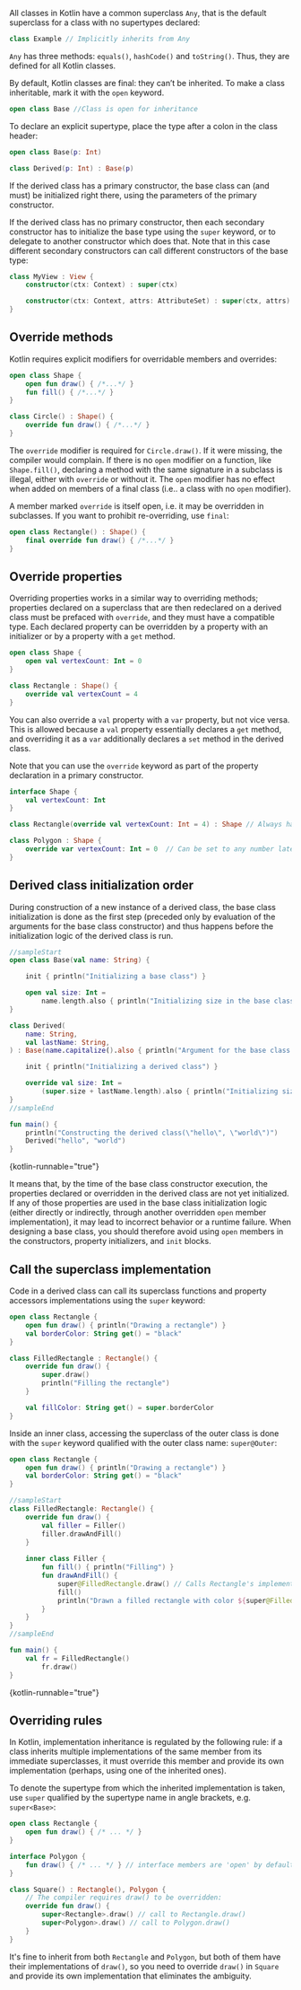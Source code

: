[//]: # (title: Inheritance)

All classes in Kotlin have a common superclass `Any`, that is the default superclass for a class with no supertypes declared:

```kotlin
class Example // Implicitly inherits from Any
```

`Any` has three methods: `equals()`, `hashCode()` and `toString()`. Thus, they are defined for all Kotlin classes. 

By default, Kotlin classes are final: they can’t be inherited.
To make a class inheritable, mark it with the `open` keyword.

```kotlin
open class Base //Class is open for inheritance

```

To declare an explicit supertype, place the type after a colon in the class header:

```kotlin
open class Base(p: Int)

class Derived(p: Int) : Base(p)
```

If the derived class has a primary constructor, the base class can (and must) be initialized right there,
using the parameters of the primary constructor.

If the derived class has no primary constructor, then each secondary constructor has to initialize the base type
using the `super` keyword, or to delegate to another constructor which does that.
Note that in this case different secondary constructors can call different constructors of the base type:

```kotlin
class MyView : View {
    constructor(ctx: Context) : super(ctx)

    constructor(ctx: Context, attrs: AttributeSet) : super(ctx, attrs)
}
```

## Override methods

Kotlin requires explicit modifiers for overridable members and overrides:

```kotlin
open class Shape {
    open fun draw() { /*...*/ }
    fun fill() { /*...*/ }
}

class Circle() : Shape() {
    override fun draw() { /*...*/ }
}
```

The `override` modifier is required for `Circle.draw()`. If it were missing, the compiler would complain.
If there is no `open` modifier on a function, like `Shape.fill()`, declaring a method with the same signature in a subclass is illegal,
either with `override` or without it. The `open` modifier has no effect when added on members of a final class (i.e.. a class with no `open` modifier).

A member marked `override` is itself open, i.e. it may be overridden in subclasses. If you want to prohibit re-overriding, use `final`:

```kotlin
open class Rectangle() : Shape() {
    final override fun draw() { /*...*/ }
}
```

## Override properties 

Overriding properties works in a similar way to overriding methods; properties declared on a superclass 
that are then redeclared on a derived class must be prefaced with `override`, and they must have a compatible type.
Each declared property can be overridden by a property with an initializer or by a property with a `get` method.

```kotlin
open class Shape {
    open val vertexCount: Int = 0
}

class Rectangle : Shape() {
    override val vertexCount = 4
}
```

You can also override a `val` property with a `var` property, but not vice versa.
This is allowed because a `val` property essentially declares a `get` method,
and overriding it as a `var` additionally declares a `set` method in the derived class.

Note that you can use the `override` keyword as part of the property declaration in a primary constructor.

```kotlin
interface Shape {
    val vertexCount: Int
}

class Rectangle(override val vertexCount: Int = 4) : Shape // Always has 4 vertices

class Polygon : Shape {
    override var vertexCount: Int = 0  // Can be set to any number later
}
```

## Derived class initialization order

During construction of a new instance of a derived class, the base class initialization is done as the first step (preceded only by evaluation of the arguments for the base class constructor) and thus happens before the initialization logic of the derived class is run. 

```kotlin
//sampleStart
open class Base(val name: String) {

    init { println("Initializing a base class") }

    open val size: Int = 
        name.length.also { println("Initializing size in the base class: $it") }
}

class Derived(
    name: String,
    val lastName: String,
) : Base(name.capitalize().also { println("Argument for the base class: $it") }) {

    init { println("Initializing a derived class") }

    override val size: Int =
        (super.size + lastName.length).also { println("Initializing size in the derived class: $it") }
}
//sampleEnd

fun main() {
    println("Constructing the derived class(\"hello\", \"world\")")
    Derived("hello", "world")
}
```
{kotlin-runnable="true"}

It means that, by the time of the base class constructor execution, the properties declared or overridden in the derived class are not yet initialized. If any of those properties are used in the base class initialization logic (either directly or indirectly, through another overridden `open` member implementation), it may lead to incorrect behavior or a runtime failure. When designing a base class, you should therefore avoid using `open` members in the constructors, property initializers, and `init` blocks.

## Call the superclass implementation

Code in a derived class can call its superclass functions and property accessors implementations using the `super` keyword:

```kotlin
open class Rectangle {
    open fun draw() { println("Drawing a rectangle") }
    val borderColor: String get() = "black"
}

class FilledRectangle : Rectangle() {
    override fun draw() {
        super.draw()
        println("Filling the rectangle")
    }

    val fillColor: String get() = super.borderColor
}
```

Inside an inner class, accessing the superclass of the outer class is done with the `super` keyword qualified with the outer class name: `super@Outer`:

```kotlin
open class Rectangle {
    open fun draw() { println("Drawing a rectangle") }
    val borderColor: String get() = "black"
}

//sampleStart
class FilledRectangle: Rectangle() {
    override fun draw() { 
    	val filler = Filler()
        filler.drawAndFill()
    }
    
    inner class Filler {
        fun fill() { println("Filling") }
        fun drawAndFill() {
            super@FilledRectangle.draw() // Calls Rectangle's implementation of draw()
            fill()
            println("Drawn a filled rectangle with color ${super@FilledRectangle.borderColor}") // Uses Rectangle's implementation of borderColor's get()
        }
    }
}
//sampleEnd

fun main() {
    val fr = FilledRectangle()
        fr.draw()
}
```
{kotlin-runnable="true"}

## Overriding rules

In Kotlin, implementation inheritance is regulated by the following rule: if a class inherits multiple implementations of the same member from its immediate superclasses,
it must override this member and provide its own implementation (perhaps, using one of the inherited ones).

To denote the supertype from which the inherited implementation is taken, use `super` qualified by the supertype name in angle brackets, e.g. `super<Base>`:

```kotlin
open class Rectangle {
    open fun draw() { /* ... */ }
}

interface Polygon {
    fun draw() { /* ... */ } // interface members are 'open' by default
}

class Square() : Rectangle(), Polygon {
    // The compiler requires draw() to be overridden:
    override fun draw() {
        super<Rectangle>.draw() // call to Rectangle.draw()
        super<Polygon>.draw() // call to Polygon.draw()
    }
}
```

It's fine to inherit from both `Rectangle` and `Polygon`,
but both of them have their implementations of `draw()`, so you need to override `draw()` in `Square`
and provide its own implementation that eliminates the ambiguity.
